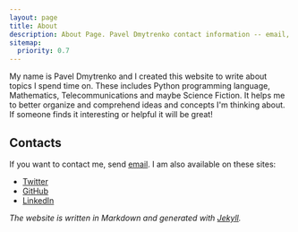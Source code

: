 ```yaml
---
layout: page
title: About
description: About Page. Pavel Dmytrenko contact information -- email, twitter, github, linkedin.
sitemap:
  priority: 0.7
---
```



My name is Pavel Dmytrenko and I created this website to write about topics I spend time on. These includes Python programming language, Mathematics, Telecommunications and maybe Science Fiction. It helps me to better organize and comprehend ideas and concepts I'm thinking about. If someone finds it interesting or helpful it will be great!

## Contacts

If you want to contact me, send [email](mailto:mail@pavdmyt.com).
I am also available on these sites:

* [Twitter](https://twitter.com/pavdmyt)
* [GitHub](https://github.com/pavdmyt)
* [LinkedIn](https://ua.linkedin.com/in/pavdmyt)


*The website is written in Markdown and generated with [Jekyll](http://jekyllrb.com/).*
